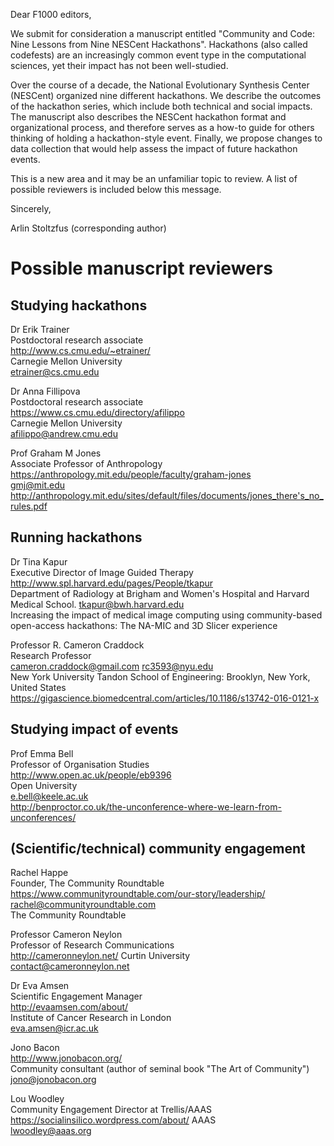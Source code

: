 Dear F1000 editors,

We submit for consideration a manuscript entitled "Community and Code: Nine Lessons from Nine NESCent Hackathons". Hackathons (also called codefests) are an increasingly common event type in the computational sciences, yet their impact has not been well-studied.

Over the course of a decade, the National Evolutionary Synthesis Center (NESCent) organized nine different hackathons. We describe the outcomes of the hackathon series, which include both technical and social impacts. The manuscript also describes the NESCent hackathon format and organizational process, and therefore serves as a how-to guide for others thinking of holding a hackathon-style event. Finally, we propose changes to data collection that would help assess the impact of future hackathon events.

This is a new area and it may be an unfamiliar topic to review.  A list of possible reviewers is included below this message. 

Sincerely,

Arlin Stoltzfus (corresponding author)

# Possible manuscript reviewers

## Studying hackathons

Dr Erik Trainer<br>
Postdoctoral research associate<br>
<http://www.cs.cmu.edu/~etrainer/><br>
Carnegie Mellon University<br>
etrainer@cs.cmu.edu<br>

Dr Anna Fillipova<br>
Postdoctoral research associate<br>
<https://www.cs.cmu.edu/directory/afilippo><br>
Carnegie Mellon University<br>
afilippo@andrew.cmu.edu<br>

Prof Graham M Jones<br>
Associate Professor of Anthropology<br>
<https://anthropology.mit.edu/people/faculty/graham-jones><br>
gmj@mit.edu<br>
<http://anthropology.mit.edu/sites/default/files/documents/jones_there's_no_rules.pdf>

## Running hackathons

Dr Tina Kapur<br>
Executive Director of Image Guided Therapy<br>
http://www.spl.harvard.edu/pages/People/tkapur<br>
Department of Radiology at Brigham and Women's Hospital and Harvard Medical School.
tkapur@bwh.harvard.edu<br>
Increasing the impact of medical image computing using community-based open-access hackathons: The NA-MIC and 3D Slicer experience

Professor R. Cameron Craddock<br>
Research Professor<br>
cameron.craddock@gmail.com rc3593@nyu.edu<br>
New York University Tandon School of Engineering: Brooklyn, New York, United States<br>
<https://gigascience.biomedcentral.com/articles/10.1186/s13742-016-0121-x>

## Studying impact of events

Prof Emma Bell<br>
Professor of Organisation Studies<br>
<http://www.open.ac.uk/people/eb9396><br>
Open University<br>
e.bell@keele.ac.uk<br>
<http://benproctor.co.uk/the-unconference-where-we-learn-from-unconferences/>

## (Scientific/technical) community engagement

Rachel Happe<br>
Founder, The Community Roundtable<br>
<https://www.communityroundtable.com/our-story/leadership/>
rachel@communityroundtable.com<br>
The Community Roundtable<br>

Professor Cameron Neylon<br>
Professor of Research Communications<br>
<http://cameronneylon.net/>
Curtin University<br>
contact@cameronneylon.net

Dr Eva Amsen<br>
Scientific Engagement Manager<br>
<http://evaamsen.com/about/><br>
Institute of Cancer Research in London<br>
eva.amsen@icr.ac.uk

Jono Bacon<br>
<http://www.jonobacon.org/><br>
Community consultant (author of seminal book "The Art of Community")<br>
jono@jonobacon.org

Lou Woodley<br>
Community Engagement Director at Trellis/AAAS<br>
<https://socialinsilico.wordpress.com/about/>
AAAS<br>
lwoodley@aaas.org

